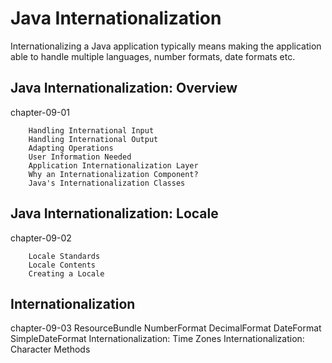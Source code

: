 # Java Internationalization

Internationalizing a Java application typically means making the application able to handle multiple languages, number formats, date formats etc. 

## Java Internationalization: Overview
chapter-09-01

		Handling International Input
		Handling International Output
		Adapting Operations
		User Information Needed
		Application Internationalization Layer
		Why an Internationalization Component?
		Java's Internationalization Classes

## Java Internationalization: Locale
chapter-09-02

		Locale Standards
		Locale Contents
		Creating a Locale


## Internationalization
chapter-09-03
		ResourceBundle
		NumberFormat
		DecimalFormat
		DateFormat
		SimpleDateFormat
		Internationalization: Time Zones
		Internationalization: Character Methods



